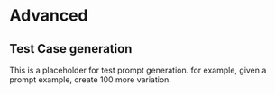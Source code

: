 # Advanced

## Test Case generation
This is a placeholder for test prompt generation. for example, given a prompt example, create 100 more variation.